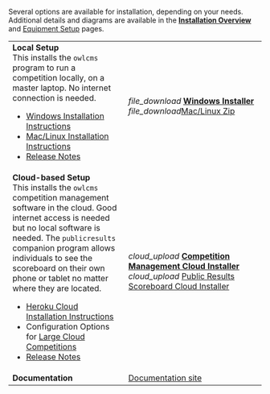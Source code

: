 Several options are available for installation, depending on your needs. Additional details and diagrams are available in the [**Installation Overview**](InstallationOverview) and [Equipment Setup](EquipmentSetup) pages.

|                                                              |                                                              |
| ------------------------------------------------------------ | ------------------------------------------------------------ |
| **Local Setup** <br />This installs the `owlcms` program to run a competition locally, on a master laptop.  No internet connection is needed.<ul><li>[Windows Installation Instructions](https://jflamy-dev.github.io/owlcms4-prerelease/#/LocalWindowsSetup)<li>[Mac/Linux Installation Instructions](https://jflamy-dev.github.io/owlcms4-prerelease/#/LocalLinuxMacSetup)<li><nobr>[Release Notes](https://github.com/jflamy-dev/owlcms4-prerelease/releases/tag/4.24.0-rc12)</nobr></ul> | <nobr><i class="material-icons" style="transform: translatey(0.30em)">file_download</i>  **[Windows Installer](https://github.com/jflamy-dev/owlcms4-prerelease/releases/download/4.24.0-rc12/owlcms_setup.exe)**</nobr><br/><i class="material-icons" style="transform: translatey(0.30em)">file_download</i>[Mac/Linux Zip](https://github.com/jflamy-dev/owlcms4-prerelease/releases/download/4.24.0-rc12/owlcms.zip) |
| **Cloud-based Setup**<br />This installs the `owlcms` competition management software in the cloud. Good internet access is needed but no local software is needed. The `publicresults` companion program allows individuals to see the scoreboard on their own phone or tablet no matter where they are located.<ul><li>[Heroku Cloud Installation Instructions](https://jflamy-dev.github.io/owlcms4-prerelease/#/Heroku)</li><li>Configuration Options for [Large Cloud Competitions](https://jflamy-dev.github.io/owlcms4-prerelease/#/HerokuLarge)</li><li><nobr>[Release Notes](https://github.com/jflamy-dev/owlcms4-prerelease/releases/tag/4.24.0-rc12)</nobr></li></ul> | <i class="material-icons" style="transform: translatey(0.30em)">cloud_upload</i> **[Competition Management Cloud Installer](https://github.com/jflamy-dev/owlcms-heroku-prerelease/blob/master/README.md)**<br><i class="material-icons" style="transform: translatey(0.30em)">cloud_upload</i> [Public Results Scoreboard Cloud Installer](https://github.com/jflamy-dev/publicresults-heroku-prerelease/blob/master/README.md) |
| **Documentation**                                            | [Documentation site](https://jflamy-dev.github.io/owlcms4-prerelease/#/index) |

